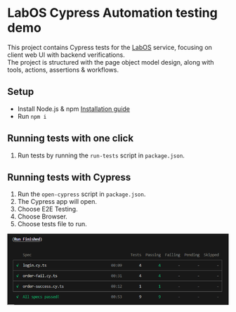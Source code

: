 # LabOS Cypress Automation testing demo

This project contains Cypress tests for the [LabOS](https://qa-candidates.labos.cloud "LabOS") service, focusing on client web UI with backend verifications. \
The project is structured with the page object model design, along with tools, actions, assertions & workflows.

## Setup

* Install Node.js & npm [Installation guide](https://docs.npmjs.com/downloading-and-installing-node-js-and-npm "Downloading and installing Node.js and npm")
* Run `npm i`

## Running tests with one click

1. Run tests by running the `run-tests` script in `package.json`.

## Running tests with Cypress

1. Run the `open-cypress` script in `package.json`.
2. The Cypress app will open.
3. Choose E2E Testing.
4. Choose Browser.
5. Choose tests file to run.


![Run results](cypress/assets/Run%20results.png "Run results")
